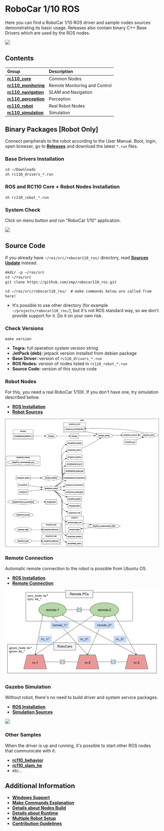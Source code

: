 # RoboCar 1/10 ROS

Here you can find a RoboCar 1/10 ROS driver and sample nodes sources demonstrating its basic usage. 
Releases also contain binary C++ Base Drivers which are used by the ROS nodes. 

[![](docs/images/robocar110x_360p.png)](https://www.zmp.co.jp/en/products/robocar/robocar-110x)

## Contents

| Group                                              | Description                   |
|:---------------------------------------------------|:------------------------------|
| [**rc110_core**](rc110_core/README.md)             | Common Nodes                  |
| [**rc110_monitoring**](rc110_monitoring/README.md) | Remote Monitoring and Control |
| [**rc110_navigation**](rc110_navigation/README.md) | SLAM and Navigation           |
| [**rc110_perception**](rc110_perception/README.md) | Perception                    |
| [**rc110_robot**](rc110_robot/README.md)           | Real Robot Nodes              |
| [**rc110_simulation**](rc110_simulation/README.md) | Simulation                    |

## Binary Packages [Robot Only]
Connect peripherals to the robot according to the User Manual. Boot, login, open browser, go to [**Releases**](https://github.com/zmp/robocar110_ros/releases) and download the latest `*.run` files.

### Base Drivers Installation
```
cd ~/Downloads
sh rc110_drivers_*.run
```

### ROS and RC110 Core + Robot Nodes Installation
```
sh rc110_robot_*.run
```

### System Check
Click on menu button and run "RoboCar 1/10" application.

![](docs/images/rviz.gif)

## Source Code
If you already have `~/ros/src/robocar110_ros/` directory, read [**Sources Update**](docs/SourcesUpdate.md) instead.
```
mkdir -p ~/ros/src
cd ~/ros/src
git clone https://github.com/zmp/robocar110_ros.git
```
```
cd ~/ros/src/robocar110_ros/  # make commands below are called from here!
```

* It's possible to use other directory (for example `~/projects/robocar110_ros/`), but it's not ROS standard way, so we don't provide support for it. Do it on your own risk.

### Check Versions
```
make version
```

* **Tegra:** full operation system version string
* **JetPack (deb):** jetpack version installed from debian package
* **Base Driver:**   version of `rc110_drivers_*.run`
* **ROS Nodes:**     version of nodes listed in `rc110_robot_*.run`
* **Source Code:**   version of this source code

### Robot Nodes
For this, you need a real RoboCar 1/10X. If you don't have one, try simulation described below.

* [**ROS Installation**](docs/RosInstallation.md)
* [**Robot Sources**](rc110_robot/README.md)

![](docs/images/rosgraph.png)

### Remote Connection
Automatic remote connection to the robot is possible from Ubuntu OS.

* [**ROS Installation**](docs/RosInstallation.md)
* [**Remote Connection**](docs/RemoteConnection.md)

![](docs/images/multimaster.svg)

### Gazebo Simulation
Without robot, there's no need to build driver and system service packages.

* [**ROS Installation**](docs/RosInstallation.md)
* [**Simulation Sources**](rc110_simulation/rc110_gazebo/README.md)

![](docs/images/gazebo2.gif)

### Other Samples
When the driver is up and running, it's possible to start other ROS nodes that communicate with it.

* [**rc110_behavior**](rc110_navigation/rc110_behavior/README.md)
* [**rc110_slam_he**](rc110_navigation/rc110_slam_he/README.md)
* etc...

## Additional Information

* [**Windows Support**](docs/Windows.md)
* [**Make Commands Explanation**](docs/Makefiles.md)
* [**Details about Nodes Build**](docs/BuildDetails.md)
* [**Details about Runtime**](docs/RuntimeDetails.md)
* [**Multiple Robot Setup**](docs/MultiRobot.md)
* [**Contribution Guidelines**](docs/CONTRIBUTING.md)
